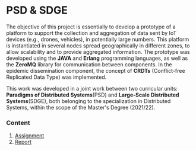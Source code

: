 # PSD & SDGE

The objective of this project is essentially to develop a prototype of a platform to support the collection and aggregation of data sent by IoT devices (e.g., drones, vehicles), in potentially large numbers. This platform is instantiated in several nodes spread geographically in different zones, to allow scalability and to provide aggregated information. The prototype was developed using the **JAVA** and **Erlang** programming languages, as well as the **ZeroMQ** library for communication between components. In the epidemic dissemination component, the concept of **CRDTs** (Conflict-free Replicated Data Type) was implemented.

This work was developed in a joint work between two curricular units: **Paradigms of Distributed Systems**(PSD) and **Large-Scale Distributed Systems**(SDGE), both belonging to the specialization in Distributed Systems, within the scope of the Master's Degree (2021/22).

### Content

1. [Assignment](assignment.pdf)
2. [Report](report.pdf)
